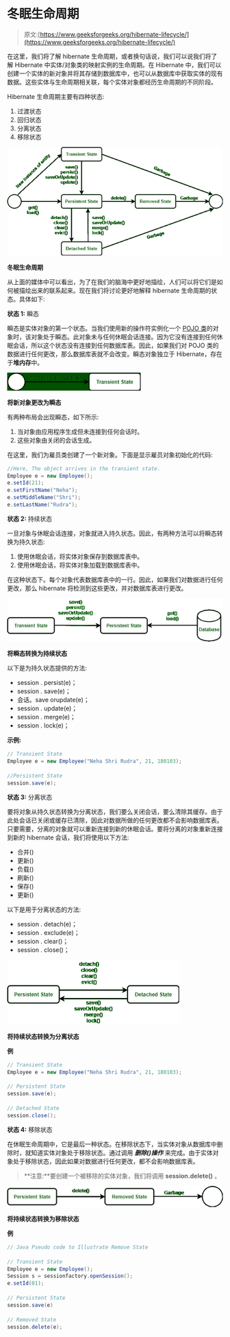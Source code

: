 # 冬眠生命周期

> 原文:[https://www.geeksforgeeks.org/hibernate-lifecycle/](https://www.geeksforgeeks.org/hibernate-lifecycle/)

在这里，我们将了解 hibernate 生命周期，或者换句话说，我们可以说我们将了解 Hibernate 中实体/对象类的映射实例的生命周期。在 Hibernate 中，我们可以创建一个实体的新对象并将其存储到数据库中，也可以从数据库中获取实体的现有数据。这些实体与生命周期相关联，每个实体对象都经历生命周期的不同阶段。

Hibernate 生命周期主要有四种状态:

1.  过渡状态
2.  回归状态
3.  分离状态
4.  移除状态

![](img/96b282f919a889d9fd354abd0dc688d2.png)

**冬眠生命周期**

从上面的媒体中可以看出，为了在我们的脑海中更好地描绘，人们可以将它们是如何被描绘出来的联系起来。现在我们将讨论更好地解释 hibernate 生命周期的状态。具体如下:

**状态 1:** 瞬态

瞬态是实体对象的第一个状态。当我们使用新的操作符实例化一个 [POJO 类](https://www.geeksforgeeks.org/pojo-vs-java-beans/)的对象时，该对象处于瞬态。此对象未与任何休眠会话连接。因为它没有连接到任何休眠会话，所以这个状态没有连接到任何数据库表。因此，如果我们对 POJO 类的数据进行任何更改，那么数据库表就不会改变。瞬态对象独立于 Hibernate，存在于**堆内存**中。

![](img/344cdef3655f852e3a1af4932d16ac44.png)

**将新对象更改为瞬态**

有两种布局会出现瞬态，如下所示:

1.  当对象由应用程序生成但未连接到任何会话时。
2.  这些对象由关闭的会话生成。

在这里，我们为雇员类创建了一个新对象。下面是显示雇员对象初始化的代码:

```java
//Here, The object arrives in the transient state.
Employee e = new Employee();   
e.setId(21);  
e.setFirstName("Neha");  
e.setMiddleName("Shri");  
e.setLastName("Rudra");
```

**状态 2:** 持续状态

一旦对象与休眠会话连接，对象就进入持久状态。因此，有两种方法可以将瞬态转换为持久状态:

1.  使用休眠会话，将实体对象保存到数据库表中。
2.  使用休眠会话，将实体对象加载到数据库表中。

在这种状态下。每个对象代表数据库表中的一行。因此，如果我们对数据进行任何更改，那么 hibernate 将检测到这些更改，并对数据库表进行更改。

![](img/e0c8e8729cd7065da3700606e0fac3f2.png)

**将瞬态转换为持续状态**

以下是为持久状态提供的方法:

*   session . persist(e)；
*   session . save(e)；
*   会话。save orupdate(e)；
*   session . update(e)；
*   session . merge(e)；
*   session . lock(e)；

**示例:**

```java
// Transient State
Employee e = new Employee("Neha Shri Rudra", 21, 180103); 

//Persistent State
session.save(e);
```

**状态 3:** 分离状态

要将对象从持久状态转换为分离状态，我们要么关闭会话，要么清除其缓存。由于此处会话已关闭或缓存已清除，因此对数据所做的任何更改都不会影响数据库表。只要需要，分离的对象就可以重新连接到新的休眠会话。要将分离的对象重新连接到新的 hibernate 会话，我们将使用以下方法:

*   合并()
*   更新()
*   负载()
*   刷新()
*   保存()
*   更新()

以下是用于分离状态的方法:

*   session . detach(e)；
*   session . exclude(e)；
*   session . clear()；
*   session . close()；

![](img/b0e537fc59a0457c4f66219db6bda92b.png)

**将持续状态转换为分离状态**

**例**

```java
// Transient State
Employee e = new Employee("Neha Shri Rudra", 21, 180103);

// Persistent State 
session.save(e); 

// Detached State
session.close(); 
```

**状态 4:** 移除状态

在休眠生命周期中，它是最后一种状态。在移除状态下，当实体对象从数据库中删除时，就知道实体对象处于移除状态。通过调用 ***删除()操作*** 来完成。由于实体对象处于移除状态，因此如果对数据进行任何更改，都不会影响数据库表。

> **注意:**要创建一个被移除的实体对象，我们将调用 **session.delete()** 。

![](img/f9e123a3945af963567aa092e1ca3984.png)

**将持续状态转换为移除状态**

**例**

```java
// Java Pseudo code to Illustrate Remove State

// Transient State
Employee e = new Employee();     
Session s = sessionfactory.openSession();
e.setId(01);

// Persistent State
session.save(e)  

// Removed State                 
session.delete(e);            
```